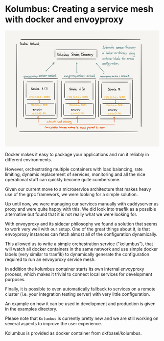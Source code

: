 # Kolumbus: Creating a service mesh with docker and envoyproxy

![Overview](kolumbus.png)

Docker makes it easy to package your applications and run it reliably in
different environments.

However, orchestrating multiple containers with load balancing, rate limiting,
dynamic replacement of services, monitoring and all the nice operational stuff
can quickly become quite cumbersome.

Given our current move to a microservice architecture that makes heavy use of
the grpc framework, we were looking for a simple solution.

Up until now, we were managing our services manually with caddyserver as proxy
and were quite happy with this. We did look into traefik as a possible alternative
but found that it is not really what we were looking for.

With envoyproxy and its sidecar philosophy we found a solution that seems to
work very well with our setup. One of the great things about it, is that
envoyproxy instances can fetch almost all of the configuration dynamically.

This allowed us to write a simple orchestration service ("kolumbus"), that
will watch all docker containers in the same network and use simple docker labels
(very similar to traefik) to dynamically generate the configuration required
to run an envoyproxy service mesh.

In addition the kolumbus container starts its own internal envoyproxy process,
which makes it trivial to connect local services for development purposes.

Finally, it is possible to even automatically fallback to services on a remote
cluster (i.e. your integration testing server) with very little configuration.

An example on how it can be used in development and production is given
in the examples directory.

Please note that `Kolumbus` is currently pretty new and we are still working on
several aspects to improve the user experience.

Kolumbus is provided as docker container from dkfbasel/kolumbus.
